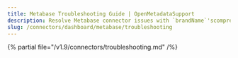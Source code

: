 ```yaml
---
title: Metabase Troubleshooting Guide | OpenMetadataSupport
description: Resolve Metabase connector issues with `brandName`'scomprehensive troubleshooting guide. Fix common errors, configuration problems, and data sync issues.
slug: /connectors/dashboard/metabase/troubleshooting
---
```


{% partial file="/v1.9/connectors/troubleshooting.md" /%}
